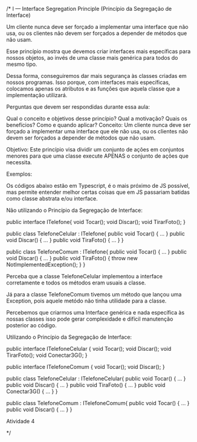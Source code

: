/*
I — Interface Segregation Principle (Princípio da Segregação de Interface)

Um cliente nunca deve ser forçado a implementar uma interface que não usa, ou os clientes não devem ser forçados a depender de métodos que não usam.

Esse princípio mostra que devemos criar interfaces mais específicas para nossos objetos, ao invés de uma classe mais genérica para todos do mesmo tipo.

Dessa forma, conseguiremos dar mais segurança às classes criadas em nossos programas. Isso porque, com interfaces mais específicas, colocamos apenas os atributos e as funções que aquela classe que a implementação utilizará.



Perguntas que devem ser respondidas durante essa aula:

Qual o conceito e objetivos desse princípio?
Qual a motivação?
Quais os benefícios?
Como e quando aplicar?
Conceito: Um cliente nunca deve ser forçado a implementar uma interface que ele não usa, ou os clientes não devem ser forçados a depender de métodos que não usam.

Objetivo: Este princípio visa dividir um conjunto de ações em conjuntos menores para que uma classe execute APENAS o conjunto de ações que necessita.

Exemplos:

Os códigos abaixo estão em Typescript, é o mais próximo de JS possível, mas permite entender melhor certas coisas que em JS passariam batidas como classe abstrata e/ou interface.

Não utilizando o Princípio da Segregação de Interface:

public interface ITelefone{
  void Tocar();
  void Discar();
  void TirarFoto();
}

public class TelefoneCelular : ITelefone{
  public void Tocar() { ... }
  public void Discar() { ... }
  public void TiraFoto() { ... }
}

public class TelefoneComum : ITelefone{
  public void Tocar() { ... }
  public void Discar() { ... }
  public void TiraFoto() { 
    throw new NotImplementedException();
  }
}

Perceba que a classe TelefoneCelular implementou a interface corretamente e todos os métodos eram usuais a classe.

Já para a classe TelefoneComum tivemos um método que lançou uma Exception, pois aquele metódo não tinha utilidade para a classe.

Percebemos que criarmos uma Interface genérica e nada específica às nossas classes isso pode gerar complexidade e difícil manutenção posterior ao código.

Utilizando o Princípio da Segregação de Interface:

public interface ITelefoneCelular
{
  void Tocar();
  void Discar();
  void TirarFoto();
  void Conectar3G();
}

public interface ITelefoneComum
{
  void Tocar();
  void Discar();
}

public class TelefoneCelular : ITelefoneCelular{
  public void Tocar() { ... }
  public void Discar() { ... }
  public void TiraFoto() { ... }
  public void Conectar3G() { ... }
}

public class TelefoneComum : ITelefoneComum{
  public void Tocar() { ... }
  public void Discar() { ... }
}

Atividade 4

*/